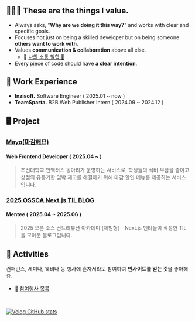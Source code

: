 ## 👨🏻‍💻 These are the things I value.  
- Always asks, "**Why are we doing it this way?**" and works with clear and specific goals. 
- Focuses not just on being a skilled developer but on being someone **others want to work with**.
- Values **communication **&** collaboration** above all else.
  - 🔗 [나의 소통 철학 💬](https://celestial-vise-b17.notion.site/1bb6fb311ab580adb5c4c096755e386c)
- Every piece of code should have **a clear intention**. 
<!-- I believe that there is no experience without **learning**. Even bad experiences definitely teach us something. -->

## 🏢 Work Experience
- **Inzisoft.** Software Engineer ( 2025.01 ~ now )   
- **TeamSparta.** B2B Web Publisher Intern ( 2024.09 ~ 2024.12 )

## 🖥️ Project
### [**Mayo(마감해요)**](https://www.instagram.com/accounts/login/?next=https%3A%2F%2Fwww.instagram.com%2Fmayo_magam%2F&is_from_rle) 
#### Web Frontend Developer ( 2025.04 ~ )
> 조선대학교 인액터스 동아리가 운영하는 서비스로, 학생들의 식비 부담을 줄이고 상점의 유통기한 임박 재고를 해결하기 위해 마감 할인 메뉴를 제공하는 서비스입니다.

### [**2025 OSSCA Next.js TIL BLOG**](https://ossca-team-nextjs.vercel.app/)
#### Mentee ( 2025.04 ~ 2025.06 )
> 2025 오픈 소스 컨트리뷰션 아카데미 [체험형] - Next.js 멘티들이 작성한 TIL을 모아둔 블로그입니다.

## 🚀 Activities
컨퍼런스, 세미나, 웨비나 등 행사에 혼자서라도 참여하여 **인사이트를 얻는 것**을 좋아해요.
- 🔗 [참여행사 목록](https://celestial-vise-b17.notion.site/17b6fb311ab580c4bb3ae538051c30dd)

<br>

[![Velog GitHub stats](https://velog-github-badge.vercel.app/badge/nadnerde)](https://velog.io/@nadnerde/posts)

<!--      

<div align = "left">
  <h3>✏️ Studying</h3>
      <img src="https://img.shields.io/badge/TypeScript-3178C6?style=flat-square&logo=TypeScript&logoColor=white"/>
      <img src="https://img.shields.io/badge/Next-000000?style=flat-square&logo=Next.js&logoColor=white"/>
  
  
<br>
<div align="left" >
  <h3 align="left">🖥️ Frontend</h3>
  
  <div align="left" >
    <img src="https://img.shields.io/badge/React-61DAFB?style=flat-square&logo=React&logoColor=white"/>
    <img src="https://img.shields.io/badge/Bootstrap-7952B3?style=flat-square&logo=Bootstrap&logoColor=white"/>
    <img src="https://img.shields.io/badge/JavaScript-F7DF1E?style=flat-square&logo=JavaScript&logoColor=white"/>
    <img src="https://img.shields.io/badge/styled-components-DB7093?style=flat-square&logo=styled-components&logoColor=white"/>
    <img src="https://img.shields.io/badge/Storybook-FF4785?style=flat-square&logo=storybook&logoColor=white">
   <h3> 
  </div>
</div>



<div align="left" >
  <h3 align="left">🌐 Deploy</h3>
  
  <div align="left" >
    <img src="https://img.shields.io/badge/Vercel-000000?style=flat-square&logo=Vercel&logoColor=white"/>
    <img src="https://img.shields.io/badge/GitHub Pages-222222?style=flat-square&logo=GitHubPages&logoColor=white"/>
  </div>
</div>

<div align="left" >
  <h3 align="left">👥 Cooperation Tool</h3>
  
  <div align="left" >
    <img src="https://img.shields.io/badge/Slack-4A154B?style=flat-square&logo=Slack&logoColor=white"/>
    <img src="https://img.shields.io/badge/Notion-000000?style=flat-square&logo=Notion&logoColor=white"/>
    <img src="https://img.shields.io/badge/Discord-5865F2?style=flat-square&logo=Discord&logoColor=white"/>
    <img src="https://img.shields.io/badge/Git-F05032?style=flat-square&logo=Git&logoColor=white"/>
    <img src="https://img.shields.io/badge/Github-181717?style=flat-square&logo=Github&logoColor=white"/>
  </div>
</div>

<br>
    <img src="https://img.shields.io/badge/Spring boot-6DB33F?style=flat-square&logo=Spring boot&logoColor=white"/>
  
    <img src="https://img.shields.io/badge/HTML5-E34F26?style=flat-square&logo=HTML5&logoColor=white"/>
    <img src="https://img.shields.io/badge/CSS3-1572B6?style=flat-square&logo=CSS3&logoColor=white"/>
    
[![](https://github.com/Clt689/github-programmers-rank/blob/master/lib/result.svg)](https://github.com/libtv/github-programmers-rank)
![Clt689's github stats](https://github-readme-stats.vercel.app/api?username=Clt689&show_icons=true)

   
[![](https://github.com/Clt689/github-programmers-rank/blob/master/lib/result.svg)](https://github.com/libtv/github-programmers-rank)
![Clt689's github stats](https://github-readme-stats.vercel.app/api?username=Clt689&show_icons=true) 

**Clt689/Clt689** is a ✨ _special_ ✨ repository because its `README.md` (this file) appears on your GitHub profile.
🤝🏻🤝🏻🤝🏻🤝🏻
Here are some ideas to get you started:

- 🔭 I’m currently working on ...
- 🌱 I’m currently learning ...
- 👯 I’m looking to collaborate on ...
- 🤔 I’m looking for help with ...
- 💬 Ask me about ...
- 📫 How to reach me: ...
- 😄 Pronouns: ...
- ⚡ Fun fact: ...
-->

